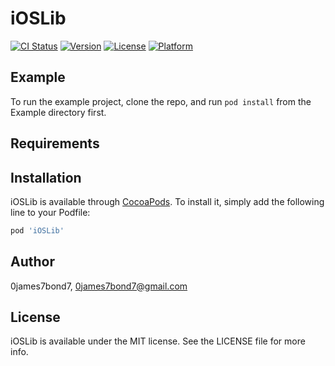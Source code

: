 # iOSLib

[![CI Status](http://img.shields.io/travis/0james7bond7/iOSLib.svg?style=flat)](https://travis-ci.org/0james7bond7/iOSLib)
[![Version](https://img.shields.io/cocoapods/v/iOSLib.svg?style=flat)](http://cocoapods.org/pods/iOSLib)
[![License](https://img.shields.io/cocoapods/l/iOSLib.svg?style=flat)](http://cocoapods.org/pods/iOSLib)
[![Platform](https://img.shields.io/cocoapods/p/iOSLib.svg?style=flat)](http://cocoapods.org/pods/iOSLib)

## Example

To run the example project, clone the repo, and run `pod install` from the Example directory first.

## Requirements

## Installation

iOSLib is available through [CocoaPods](http://cocoapods.org). To install
it, simply add the following line to your Podfile:

```ruby
pod 'iOSLib'
```

## Author

0james7bond7, 0james7bond7@gmail.com

## License

iOSLib is available under the MIT license. See the LICENSE file for more info.

